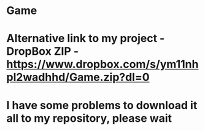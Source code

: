 # Game
# Alternative link to my project - DropBox ZIP - https://www.dropbox.com/s/ym11nhpl2wadhhd/Game.zip?dl=0
# I have some problems to download it all to my repository, please wait
